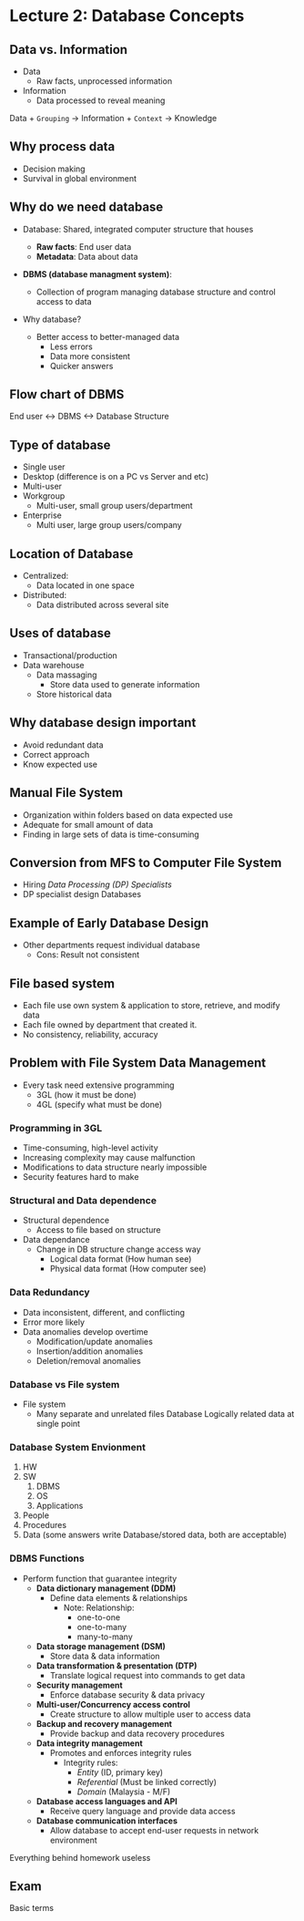 # Lecture 2: Database Concepts

## Data vs. Information

- Data
  - Raw facts, unprocessed information
- Information
  - Data processed to reveal meaning

Data + `Grouping` -> Information + `Context` -> Knowledge

## Why process data

- Decision making
- Survival in global environment

## Why do we need database

- Database: Shared, integrated computer structure that houses
  - **Raw facts**: End user data
  - **Metadata**: Data about data

- **DBMS (database managment system)**: 
  - Collection of program managing database structure and control access to data

- Why database?
  - Better access to better-managed data
    - Less errors
    - Data more consistent
    - Quicker answers

## Flow chart of DBMS

End user <-> DBMS <-> Database Structure

## Type of database

- Single user
- Desktop (difference is on a PC vs Server and etc)
- Multi-user
- Workgroup
  - Multi-user, small group users/department
- Enterprise
  - Multi user, large group users/company

## Location of Database

- Centralized:
  - Data located in one space
- Distributed:
  - Data distributed across several site

## Uses of database

- Transactional/production
- Data warehouse
  - Data massaging
    - Store data used to generate information
  - Store historical data

## Why database design important

- Avoid redundant data
- Correct approach
- Know expected use

## Manual File System

- Organization within folders based on data expected use
- Adequate for small amount of data
- Finding in large sets of data is time-consuming

## Conversion from MFS to Computer File System

- Hiring *Data Processing (DP) Specialists*
- DP specialist design Databases

## Example of Early Database Design

- Other departments request individual database
  - Cons: Result not consistent

## File based system

- Each file use own system & application to store, retrieve, and modify data
- Each file owned by department that created it.
- No consistency, reliability, accuracy

## Problem with File System Data Management

- Every task need extensive programming
  - 3GL (how it must be done)
  - 4GL (specify what must be done)

### Programming in 3GL

- Time-consuming, high-level activity
- Increasing complexity may cause malfunction
- Modifications to data structure nearly impossible
- Security features hard to make

### Structural and Data dependence

- Structural dependence
  - Access to file based on structure
- Data dependance
  - Change in DB structure change access way
    - Logical data format (How human see)
    - Physical data format (How computer see)

### Data Redundancy

- Data inconsistent, different, and conflicting
- Error more likely
- Data anomalies develop overtime
  - Modification/update anomalies
  - Insertion/addition anomalies
  - Deletion/removal anomalies

### Database vs File system

- File system
  - Many separate and unrelated files
  Database
    Logically related data at single point

### Database System Envionment

1. HW
2. SW
   1. DBMS
   2. OS
   3. Applications
3. People
4. Procedures
5. Data (some answers write Database/stored data, both are acceptable)

### DBMS Functions

- Perform function that guarantee integrity
  - **Data dictionary management (DDM)**
    - Define data elements & relationships
      - Note: Relationship:
        - one-to-one
        - one-to-many
        - many-to-many
  - **Data storage management (DSM)**
    - Store data & data information
  - **Data transformation & presentation (DTP)**
    - Translate logical request into commands to get data
  - **Security management**
    - Enforce database security & data privacy
  - **Multi-user/Concurrency access control**
    - Create structure to allow multiple user to access data
  - **Backup and recovery management**
    - Provide backup and data recovery procedures
  - **Data integrity management**
    - Promotes and enforces integrity rules
      - Integrity rules:
        - *Entity* (ID, primary key)
        - *Referential* (Must be linked correctly)
        - *Domain* (Malaysia - M/F)
  - **Database access languages and API**
    - Receive query language and provide data access
  - **Database communication interfaces**
    - Allow database to accept end-user requests in network environment

Everything behind homework useless

## Exam

Basic terms